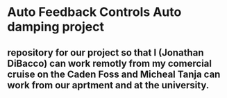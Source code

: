 # Auto Feedback Controls Auto damping project

## repository for our project so that I (Jonathan DiBacco) can work remotly from my comercial cruise on the Caden Foss and Micheal Tanja can work from our aprtment and at the university.
